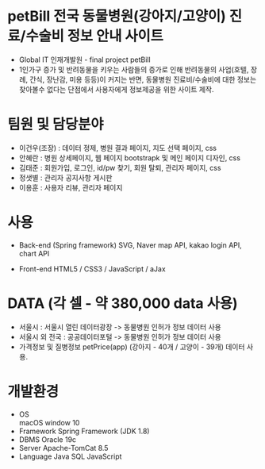 # petBill 전국 동물병원(강아지/고양이) 진료/수술비 정보 안내 사이트
  - Global IT 인재개발원 - final project petBill
  - 1인가구 증가 및 반려동물을 키우는 사람들의 증가로 인해 반려동물의 사업(호텔, 장례, 간식, 장난감, 미용 등등)이 커지는 반면,
    동물병원 진료비/수술비에 대한 정보는 찾아볼수 없다는 단점에서 사용자에게 정보제공을 위한 사이트 제작.

# 팀원 및 담당분야
  - 이건우(조장) :   데이터 정제, 병원 결과 페이지, 지도 선택 페이지, css
  - 안혜란 : 병원 상세페이지, 웹 페이지 bootstrapk 및 메인 페이지 디자인, css
  - 김태준 : 회원가입, 로그인, id/pw 찾기, 회원 탈퇴, 관리자 페이지, css
  - 정샛별 : 관리자 공지사항 게시판
  - 이용훈 : 사용자 리뷰, 관리자 페이지
  
# 사용
  - Back-end (Spring framework)
    SVG, Naver map API, kakao login API, chart API
  
  - Front-end
    HTML5 / CSS3 / JavaScript / aJax 

# DATA (각 셀 - 약 380,000 data 사용)
  - 서울시 : 서울시 열린 데이터광장 -> 동물병원 인허가 정보 데이터 사용
  - 서울시 외 전국 : 공공데이터포털 -> 동물병원 인허가 정보 데이터 사용
  - 가격정보 및 질병정보
    petPrice(app) (강아지 - 40개 / 고양이 - 39개) 데이터 사용.
    
# 개발환경
  - OS  
      macOS 
      window 10 
  - Framework
      Spring Framework (JDK 1.8)
  - DBMS
      Oracle 19c
  - Server
      Apache-TomCat 8.5
  - Language
      Java
      SQL
      JavaScript
      
    
  
